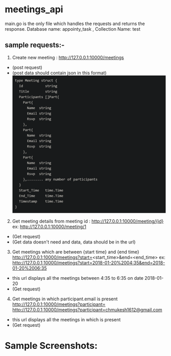 # meetings_api
main.go is the only file which handles the requests and returns the response.
Database name: appointy_task , Collection Name: test

## sample requests:-

1. Create new meeting :
http://127.0.0.1:10000/meetings 
  - (post request) 
  - (post data should contain json in this format)
  ![alt text](https://github.com/1-mukesh-1/meetings_api/blob/main/img/meetings.PNG)
  
2. Get meeting details from meeting id :
http://127.0.0.1:10000/meeting/{id} ex: http://127.0.0.1:10000/meeting/1
  - (Get request)
  - (Get data doesn't need and data, data should be in the url)

3. Get meetings which are between {start time} and {end time}
http://127.0.0.1:10000/meetings?start=<start_time>&end=<end_time>
ex: http://127.0.0.1:10000/meetings?start=2018-01-20%2004:35&end=2018-01-20%2006:35
  - this url displays all the meetings between 4:35 to 6:35 on date 2018-01-20
  - (Get request)

4. Get meetings in which participant.email is present
http://127.0.0.1:10000/meetings?participant=<email>
http://127.0.0.1:10000/meetings?participant=chmukesh1612@gmail.com
  - this url displays all the meetings in which <email> is present
  - (Get request)

# Sample Screenshots:
